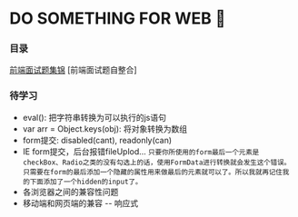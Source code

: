 # DO SOMETHING FOR WEB :runner:

### 目录
[前端面试题集锦](https://fe.padding.me/#/)
[前端面试题自整合]

### 待学习
 * eval(): 把字符串转换为可以执行的js语句
 * var arr = Object.keys(obj): 将对象转换为数组
 * form提交: disabled(cant), readonly(can)
 * IE form提交，后台报错fileUplod... 
  `
  只要你所使用的form最后一个元素是checkBox、Radio之类的没有勾选上的话，使用FormData进行转换就会发生这个错误。
  只需要在form的最后添加一个隐藏的属性用来做最后的元素就可以了。所以我就再记住我的下面添加了一个hidden的input了。
	`
 * 各浏览器之间的兼容性问题
 * 移动端和网页端的兼容 -- 响应式


